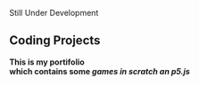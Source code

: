 Still Under Development
## Coding Projects 
**This is my portifolio <br> which contains some *games in scratch an p5.js***
>